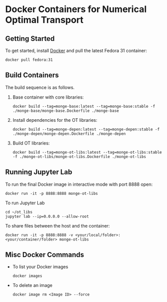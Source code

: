 # Docker Containers for Numerical Optimal Transport

## Getting Started

To get started, install [Docker](https://docs.docker.com/install/) and pull the latest Fedora 31 container:

```{bash}
docker pull fedora:31
```

## Build Containers

The build sequence is as follows.

1. Base container with core libraries:
    ```{bash}
    docker build --tag=monge-base:latest --tag=monge-base:stable -f ./monge-base/monge-base.Dockerfile ./monge-base
    ```
2. Install dependencies for the OT libraries:
    ```{bash}
    docker build --tag=monge-depen:latest --tag=monge-depen:stable -f ./monge-depen/monge-depen.Dockerfile ./monge-depen
    ```
3. Build OT libraries:
    ```{bash}
    docker build --tag=monge-ot-libs:latest --tag=monge-ot-libs:stable -f ./monge-ot-libs/monge-ot-libs.Dockerfile ./monge-ot-libs
    ```

## Running Jupyter Lab

To run the final Docker image in interactive mode with port 8888 open:
```{bash}
docker run -it -p 8888:8888 monge-ot-libs
```

To run Jupyter Lab

```{bash}
cd ~/ot_libs
jupyter lab --ip=0.0.0.0 --allow-root
```

To share files between the host and the container:

```{bash}
docker run -it -p 8888:8888 -v <your/local/folder>:<your/container/folder> monge-ot-libs
```

## Misc Docker Commands

* To list your Docker images
    ```{bash}
    docker images
    ```

* To delete an image
    ```{bash}
    docker image rm <Image ID> --force
